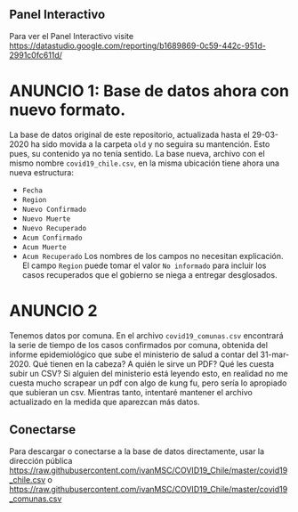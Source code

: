 ## Panel Interactivo
Para ver el Panel Interactivo visite https://datastudio.google.com/reporting/b1689869-0c59-442c-951d-2991c0fc611d/


# ANUNCIO 1: Base de datos ahora con nuevo formato.
La base de datos original de este repositorio, actualizada hasta el 29-03-2020 ha sido movida a la carpeta `old` y no seguira su mantención. Esto pues, su contenido ya no tenía sentido.
La base nueva, archivo con el mismo nombre `covid19_chile.csv`, en la misma ubicación tiene ahora una nueva estructura:
* `Fecha`
* `Region`
* `Nuevo Confirmado`
* `Nuevo Muerte`
* `Nuevo Recuperado`
* `Acum Confirmado`
* `Acum Muerte`
* `Acum Recuperado`
Los nombres de los campos no necesitan explicación. El campo `Region` puede tomar el valor `No informado` para incluir los casos recuperados que el gobierno se niega a entregar desglosados.

# ANUNCIO 2
Tenemos datos por comuna. En el archivo `covid19_comunas.csv` encontrará la serie de tiempo de los casos confirmados por comuna, obtenida del informe epidemiológico que sube el ministerio de salud a contar del 31-mar-2020. Qué tienen en la cabeza? A quién le sirve un PDF? Qué les cuesta subir un CSV? Si alguien del ministerio está leyendo esto, en realidad no me cuesta mucho scrapear un pdf con algo de kung fu, pero sería lo apropiado que subieran un csv. Mientras tanto, intentaré mantener el archivo actualizado en la medida que aparezcan más datos.

## Conectarse
Para descargar o conectarse a la base de datos directamente, usar la dirección pública https://raw.githubusercontent.com/ivanMSC/COVID19_Chile/master/covid19_chile.csv
o https://raw.githubusercontent.com/ivanMSC/COVID19_Chile/master/covid19_comunas.csv

